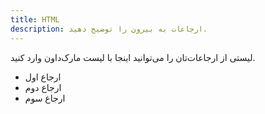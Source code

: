 ```yaml
---
title: HTML
description: ارجاعات به بیرون را توضیح دهید.
---
```


لیستی از ارجاعات‌تان را می‌توانید اینجا با لیست مارک‌داون وارد کنید.

- ارجاع اول
- ارجاع دوم
- ارجاع سوم